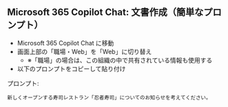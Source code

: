 ## Microsoft 365 Copilot Chat: 文書作成（簡単なプロンプト）

- Microsoft 365 Copilot Chat に移動
- 画面上部の「職場・Web」を「Web」に切り替え
  - ※「職場」の場合は、この組織の中で共有されている情報も使用する
- 以下のプロンプトをコピーして貼り付け

プロンプト:
```
新しくオープンする寿司レストラン「忍者寿司」についてのお知らせを考えてください。
```
